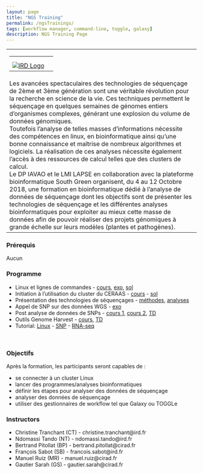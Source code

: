 ```yaml
---
layout: page
title: "NGS Training"
permalink: /ngsTrainings/
tags: [workflow manager, command-line, toggle, galaxy]
description: NGS Training Page
---
```


<table class="table-contact">
	<tr>
		<td>
			<table class="table-contact">
				<tr>
					<td><a class="logo" href="http://www.ird.fr"><img class="img-logo" src="{{ site.url }}/images/logo/logo_lapse.png" alt="" /></a></td>
					<td><a class="logo" href="https://www.iavao.org/"><img class="img-logo"  src="{{ site.url }}/images/logo/logo_iavao.jpeg" alt="" /></a></td>
				</tr>
				<tr>
					<td><a class="logo" href="http://ceraas.org/"><img class="img-logo" src="{{ site.url }}/images/logo/logo_ceraas.jpeg" alt="" /></a></td>
					<td><a class="logo" href="http://www.cirad.fr"><img class="img-logo"   src="{{ site.url }}/images/logo-cirad.png" alt="" /></a></td>
				</tr>
				<tr>
					<td><a class="logo" href="http://www.ird.fr"><img class="img-logo" src="{{ site.url }}/images/logo_ird.png" alt="IRD Logo" /></a></td>
					<td><a class="logo" href="http://www.isra.sn/"><img class="img-logo"   src="{{ site.url }}/images/logo/logo_isra.jpg" alt="" /></a></td>
				</tr>
			</table>
		</td>
	</tr>
	<tr>
		<td>
			Les avancées spectaculaires des technologies de séquençage de 2ème et 3ème génération sont une véritable révolution pour la recherche en science de la vie. 
			Ces techniques permettent le séquençage en quelques semaines de génomes entiers d’organismes complexes, générant une explosion du volume de données génomiques. <br />
			Toutefois l’analyse de telles masses d’informations nécessite des compétences en linux, en bioinformatique ainsi qu’une bonne connaissance et maîtrise de nombreux algorithmes et logiciels. 
			La réalisation de ces analyses nécessite également l’accès à des ressources de calcul telles que des clusters de calcul. <br />
			Le DP IAVAO et le LMI LAPSE en collaboration avec la plateforme bioinformatique South Green organisent, du 4 au 12 Octobre 2018, une formation en bioinformatique dédié à l’analyse de données de séquençage dont les objectifs sont de présenter les technologies de séquençage et les différentes analyses bioinformatiques pour exploiter au mieux cette masse de données afin de pouvoir réaliser des projets génomiques à grande échelle sur leurs modèles (plantes et pathogènes).
		</td>
	</tr>
</table>


### Prérequis
Aucun 
<div id="colonne1">
<h3>Programme</h3>
<ul>
<li>Linux et lignes de commandes - <a target="_blank" href="{{ site.url }}/files/linux/GuideDeSurvieLinux-thies2018.pdf">cours</a>, <a target="_blank" href="{{ site.url }}/linux/linuxGuidePractice">exo</a>, <a target="_blank" href="{{ site.url }}/files/linux/linux-solution.pdf">sol</a> </li>
<li>Initiation à l’utilisation du cluster du CERAAS - <a target="_blank" href="{{ site.url }}/files/hpc/HPC_thies.pdf">cours</a> - <a target="_blank" href="{{ site.url }}/files/HPC-solution.pdf">sol</a></li>
<li>Présentation des technologies de séquençages - <a target="_blank" href="{{ site.url }}/files/NGS-methode.pdf">méthodes</a>, <a target="_blank" href="{{ site.url }}/files/NGS-analyses.pdf">analyses</a></li>
<li>Appel de SNP sur des données WGS - <a target="_blank" href="{{ site.url }}/files/TPmapping.pdf">exo</a></li>
<li>Post analyse de données de SNPs - <a target="_blank" href="{{ site.url }}/files/Inititiation_Galaxy_2018.pdf">cours 1</a>, <a target="_blank" href="{{ site.url }}/files/cours_polymorphismes_2016.pdf">cours 2</a>, <a target="_blank" href="{{ site.url }}/files/TD_polymorphisme_2016.pdf">TD</a></li>
<li>Outils Genome Harvest - <a target="_blank" href="{{ site.url }}/files/2018_09_Senegal_GH_MR.pdf">cours</a>, <a target="_blank" href="{{ site.url }}/files/2018_09_Senegal_TraceAncestor_MR.pdf">TD</a></li>    
<li>Tutorial: <a target="_blank" href="https://southgreenplatform.github.io/tutorials//toolbox/linux/">Linux</a> - <a target="_blank" href="https://southgreenplatform.github.io/tutorials//bioanalysis/polymorphism/">SNP</a> -  <a target="_blank" href="https://southgreenplatform.github.io/tutorials//bioanalysis/rnaSeq/">RNA-seq</a> </li>
</ul>
    <br />
</div>

<div id="colonne2">
<h3>Objectifs</h3>
Après la formation, les participants seront capables de :
<ul>
<li>se connecter à un cluster Linux  </li>
<li>lancer des programmes/analyses bioinformatiques</li>
<li>définir les étapes pour analyser des données de séquençage</li>
<li>analyser des données de séquençage</li>
<li>utiliser des gestionnaires de workflow tel que Galaxy ou TOGGLe</li>
</ul>
</div>


<div id="nextInline" class="clearfix">
<h3>Instructors</h3>
<ul>
    <li>Christine Tranchant (CT) - christine.tranchant@ird.fr</li>
    <li>Ndomassi Tando (NT) - ndomassi.tando@ird.fr </li>
    <li>Bertrand Pitollat (BP) - bertrand.pitollat@cirad.fr </li>
    <li>François Sabot (SB) - francois.sabot@ird.fr </li>
    <li>Manuel Ruiz (MR) - manuel.ruiz@cirad.fr</li>
    <li>Gautier Sarah (GS) - gautier.sarah@cirad.fr</li>
</ul>
</div>
